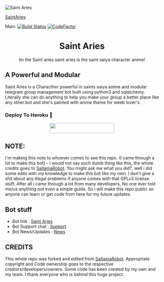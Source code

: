 ![Saint Aries](https://telegra.ph/file/1535401e82bc8b4fbfa41.jpg)

[SaintAries](https://github.com/idzero23/SaintAries)

Main: [![Build Status](https://github.com/idzero23/SaintAries/workflows/ci/badge.svg?branch=main)](https://github.com/idzero23/SaintAries/actions?query=branch%3Amain) [![CodeFactor](https://www.codefactor.io/repository/github/idzero23/SaintAries/badge/main)](https://www.codefactor.io/repository/github/idzero23/SaintAries/overview/main)


<center>
  <h1> 
    Saint Aries
  </h1>
</center>

<p>
  <center>
   Im the Saint aries saint aries is the saint saiya character anime!
  </center>
</p>

## A Powerful and Modular

Saint Aries is a Characther powerful in saints saiya anime and modular telegram group management bot built using python3 and sqlalchemy. Literally she can do anything to help you make your group a better place like any other bot and she's painted with anime theme for weeb lover's.

### Deploy To Heroku 📡</h4>

<p align="center"><a href="https://heroku.com/deploy?template=https://github.com/idzero23/SaintAries"> <img src="https://img.shields.io/badge/Deploy%20To%20Heroku-blueviolet?style=for-the-badge&logo=heroku" width="210" height="34.45"/></a></p>

## NOTE:

  I'm making this note to whoever comes to see this repo. (I came through a lot to make this bot) - I would not say such dumb thing like this, the whole credits goes to [SaitamaRobot](https://github.com/AnimeKaizoku/SaitamaRobot). You might ask me what you did?, well i did some edits with my knowledge to make this bot like my own. I don't give a shit about any illegal problems if anyone comes with that GPLv3 license stuff. After all i came through a lot from many developers, No one ever told me/us anything not even a simple guide. So i will make this repo public so anyone can learn or get code from here for my future updates.
## Bot stuff

* Bot link : [Saint Aries](https://t.me/idzeroid_bot)
* Bot Support chat : [Support](https://t.me/IDZEROIDSUPPORT)
* Bot News/Updates : [News](https://t.me/IDZEROID)

## CREDITS

This whole repo was forked and edited from [SaitamaRobot](https://github.com/AnimeKaizoku/SaitamaRobot). 
Appropriate copyright and Code ownership goes to the respective creators/developers/owners.
Some code has been created by my own and my team.
I thank everyone who is behind this huge project. 
